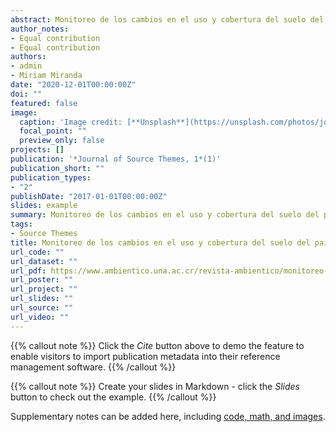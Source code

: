```yaml
---
abstract: Monitoreo de los cambios en el uso y cobertura del suelo del paisaje urbano
author_notes:
- Equal contribution
- Equal contribution
authors:
- admin
- Miriam Miranda
date: "2020-12-01T00:00:00Z"
doi: ""
featured: false
image:
  caption: 'Image credit: [**Unsplash**](https://unsplash.com/photos/jdD8gXaTZsc)'
  focal_point: ""
  preview_only: false
projects: []
publication: '*Journal of Source Themes, 1*(1)'
publication_short: ""
publication_types:
- "2"
publishDate: "2017-01-01T00:00:00Z"
slides: example
summary: Monitoreo de los cambios en el uso y cobertura del suelo del paisaje urbano
tags:
- Source Themes
title: Monitoreo de los cambios en el uso y cobertura del suelo del paisaje urbano
url_code: ""
url_dataset: ""
url_pdf: https://www.ambientico.una.ac.cr/revista-ambientico/monitoreo-de-los-cambios-en-el-uso-y-cobertura-del-suelo-del-paisaje-urbano/
url_poster: ""
url_project: ""
url_slides: ""
url_source: ""
url_video: ""
---
```


{{% callout note %}}
Click the *Cite* button above to demo the feature to enable visitors to import publication metadata into their reference management software.
{{% /callout %}}

{{% callout note %}}
Create your slides in Markdown - click the *Slides* button to check out the example.
{{% /callout %}}

Supplementary notes can be added here, including [code, math, and images](https://wowchemy.com/docs/writing-markdown-latex/).
